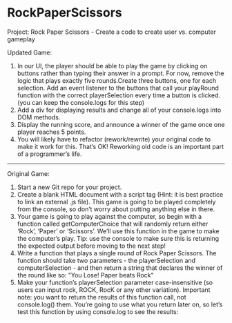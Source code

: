# RockPaperScissors
Project: Rock Paper Scissors - Create a code to create user vs. computer gameplay

Updated Game:
1. In our UI, the player should be able to play the game by clicking on buttons rather than typing their answer in a prompt.
For now, remove the logic that plays exactly five rounds.Create three buttons, one for each selection. Add an event listener to the buttons that call your playRound function with the correct playerSelection every time a button is clicked. (you can keep the console.logs for this step)
2. Add a div for displaying results and change all of your console.logs into DOM methods.
3. Display the running score, and announce a winner of the game once one player reaches 5 points.
4. You will likely have to refactor (rework/rewrite) your original code to make it work for this. That’s OK! Reworking old code is an important part of a programmer’s life.


----------------------------------------------------------------
Original Game:
1. Start a new Git repo for your project.
2. Create a blank HTML document with a script tag (Hint: it is best practice to link an external .js file). This game is going to be played completely from the console, so don’t worry about putting anything else in there.
3. Your game is going to play against the computer, so begin with a function called getComputerChoice that will randomly return either ‘Rock’, ‘Paper’ or ‘Scissors’. We’ll use this function in the game to make the computer’s play. Tip: use the console to make sure this is returning the expected output before moving to the next step!
4. Write a function that plays a single round of Rock Paper Scissors. The function should take two parameters - the playerSelection and computerSelection - and then return a string that declares the winner of the round like so: "You Lose! Paper beats Rock"
5. Make your function’s playerSelection parameter case-insensitive (so users can input rock, ROCK, RocK or any other variation).
Important note: you want to return the results of this function call, not console.log() them. You’re going to use what you return later on, so let’s test this function by using console.log to see the results:
